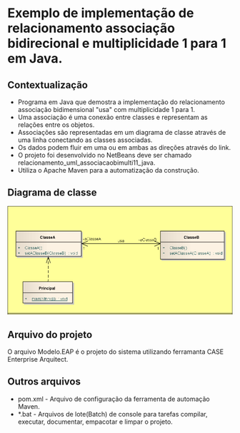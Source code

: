 # Exemplo de implementação de relacionamento associação bidirecional e multiplicidade 1 para 1 em Java.

## Contextualização

- Programa em Java que demostra a implementação do relacionamento associação bidimensional "usa" com multiplicidade 1 para 1.<br>
- Uma associação é uma conexão entre classes e representam as relações entre os objetos.<br>
- Associações são representadas em um diagrama de classe através de uma linha conectando as classes associadas.<br>
- Os dados podem fluir em uma ou em ambas as direções através do link.<br>
- O projeto foi desenvolvido no NetBeans deve ser chamado relacionamento_uml_associacaobimulti11_java.<br>
- Utiliza o Apache Maven para a automatização da construção.<br>

## Diagrama de classe

![Diagrama de classe](diagramadeclasse.png)

## Arquivo do projeto

O arquivo Modelo.EAP é o projeto do sistema utilizando ferramanta CASE Enterprise Arquitect.

## Outros arquivos

- pom.xml - Arquivo de configuração da ferramenta de automação Maven.
- *.bat - Arquivos de lote(Batch) de console para tarefas compilar, executar, documentar, empacotar e limpar o projeto.